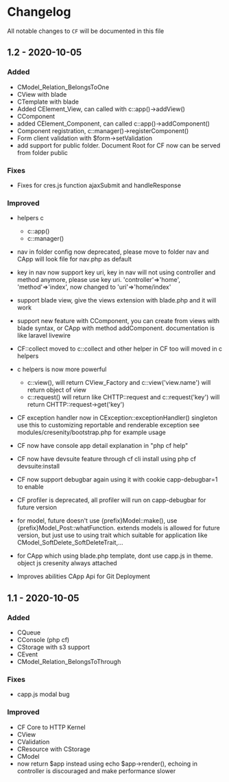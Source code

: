 # Changelog

All notable changes to `CF` will be documented in this file

## 1.2 - 2020-10-05

### Added

- CModel_Relation_BelongsToOne
- CView with blade
- CTemplate with blade
- Added CElement_View, can called with c::app()->addView()
- CComponent
- added CElement_Component, can called c::app()->addComponent()
- Component registration, c::manager()->registerComponent()
- Form client validation with $form->setValidation
- add support for public folder. Document Root for CF now can be served from folder public
### Fixes

- Fixes for cres.js function ajaxSubmit and handleResponse

### Improved

- helpers c
  - c::app()
  - c::manager()

- nav in folder config now deprecated, please move to folder nav and CApp will
  look file for nav.php as default

- key in nav now support key uri, key in nav will not using controller
  and method anymore, please use key uri.
  'controller'=>'home',
  'method'=>'index',
  now changed to
  'uri'=>'home/index'

- support blade view, give the views extension with blade.php and it will work

- support new feature with CComponent, you can create from views with
  blade syntax, or CApp with method addComponent. documentation is like
  laravel livewire

- CF::collect moved to c::collect and other helper in CF too will
  moved in c helpers

- c helpers is now more powerful
  - c::view(), will return CView_Factory and c::view('view.name') will return
    object of view
  - c::request() will return like CHTTP::request and c::request('key') will
    return CHTTP::request->get('key')

- CF exception handler now in CException::exceptionHandler() singleton
  use this to customizing reportable and renderable exception
  see modules/cresenity/bootstrap.php for example usage

- CF now have console app
  detail explanation in "php cf help"

- CF now have devsuite feature through cf cli
  install using php cf devsuite:install

- CF now support debugbar again
  using it with cookie capp-debugbar=1 to enable

- CF profiler is deprecated, all profiler will run on capp-debugbar for
  future version

- for model, future doesn't use {prefix}Model::make(),
  use {prefix}Model_Post::whatFunction.
  extends models is allowed for future version,
  but just use to using trait which suitable for application
  like CModel_SoftDelete_SoftDeleteTrait,...

- for CApp which using blade.php template, dont use capp.js in theme.
  object js cresenity always attached

- Improves abilities CApp Api for Git Deployment

## 1.1 - 2020-10-05

### Added

- CQueue
- CConsole (php cf)
- CStorage with s3 support
- CEvent
- CModel_Relation_BelongsToThrough

### Fixes

- capp.js modal bug

### Improved

- CF Core to HTTP Kernel
- CView
- CValidation
- CResource with CStorage
- CModel
- now return $app instead using echo $app->render(),
  echoing in controller is discouraged and make performance slower
